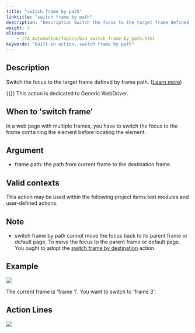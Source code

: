 ```yaml
--- 
title: "switch frame by path"
linktitle: "switch frame by path"
description: "Description Switch the focus to the target frame defined by frame path. ( Learn more ) Important: This action is dedicated to Generic WebDriver. When to 'switch frame' In a web page with multiple ..."
weight: 3
aliases: 
    - /TA_Automation/Topics/bia_switch_frame_by_path.html
keywords: "built-in action, switch frame by path"
---
```


## Description

Switch the focus to the target frame defined by frame path. \([Learn more](https://www.guru99.com/handling-iframes-selenium.html)\)

{{<important>}} This action is dedicated to Generic WebDriver.

## When to 'switch frame'

In a web page with multiple frames, you have to switch the focus to the frame containing the element before locating the element.

## Argument

-   frame path: the path from current frame to the destination frame.

## Valid contexts

This action may be used within the following project items:test modules and user-defined actions.

## Note

-   switch frame by path cannot move the focus back to its parent frame or default page. To move the focus to the parent frame or default page. You ought to adopt the [switch frame by destination](/automation-guide/action-based-testing-language/built-in-actions/test-support-actions/webdriver/switch-frame-by-destination) action.

## Example

![](/images/TA_Automation/Images/bia_switch_frame_by_path_illustration.png)



The current frame is 'frame 1'. You want to switch to 'frame 3'.

## Action Lines

![](/images/TA_Automation/Images/bia_switch_frame_by_path_pgm.png)






